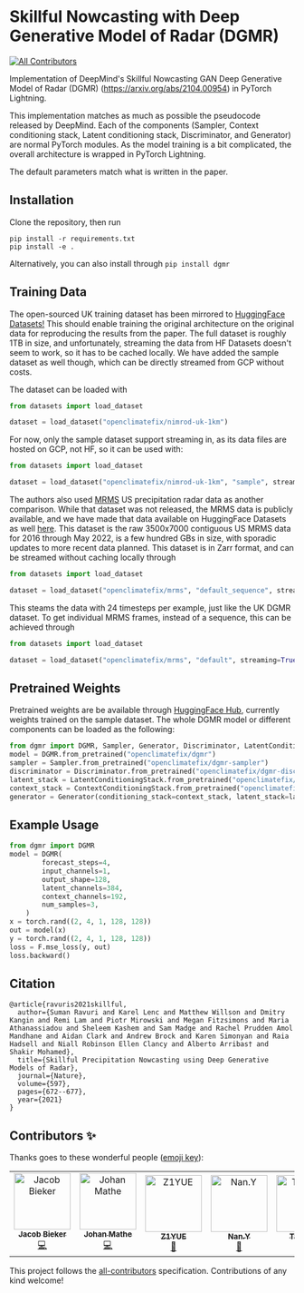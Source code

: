 # Skillful Nowcasting with Deep Generative Model of Radar (DGMR)
<!-- ALL-CONTRIBUTORS-BADGE:START - Do not remove or modify this section -->
[![All Contributors](https://img.shields.io/badge/all_contributors-5-orange.svg?style=flat-square)](#contributors-)
<!-- ALL-CONTRIBUTORS-BADGE:END -->
Implementation of DeepMind's Skillful Nowcasting GAN Deep Generative Model of Radar (DGMR) (https://arxiv.org/abs/2104.00954) in PyTorch Lightning.

This implementation matches as much as possible the pseudocode released by DeepMind. Each of the components (Sampler, Context conditioning stack, Latent conditioning stack, Discriminator, and Generator) are normal PyTorch modules. As the model training is a bit complicated, the overall architecture is wrapped in PyTorch Lightning.

The default parameters match what is written in the paper.

## Installation

Clone the repository, then run
```shell
pip install -r requirements.txt
pip install -e .
````

Alternatively, you can also install through ```pip install dgmr```

## Training Data

The open-sourced UK training dataset has been mirrored to [HuggingFace Datasets!](https://huggingface.co/datasets/openclimatefix/nimrod-uk-1km) This should enable training the original architecture on the original data for reproducing the results from the paper. The full dataset is roughly 1TB in size, and unfortunately, streaming the data from HF Datasets doesn't seem to work, so it has to be cached locally. We have added the sample dataset as well though, which can be directly streamed from GCP without costs.

The dataset can be loaded with

```python
from datasets import load_dataset

dataset = load_dataset("openclimatefix/nimrod-uk-1km")
```

For now, only the sample dataset support streaming in, as its data files are hosted on GCP, not HF, so it can be used with:

```python
from datasets import load_dataset

dataset = load_dataset("openclimatefix/nimrod-uk-1km", "sample", streaming=True)
```

The authors also used [MRMS](https://www.nssl.noaa.gov/projects/mrms/) US precipitation radar data as another comparison. While that dataset was not released, the MRMS data is publicly available, and we have made that data available on HuggingFace Datasets as well [here](https://huggingface.co/datasets/openclimatefix/mrms). This dataset is the raw 3500x7000 contiguous US MRMS data for 2016 through May 2022, is a few hundred GBs in size, with sporadic updates to more recent data planned. This dataset is in Zarr format, and can be streamed without caching locally through

```python
from datasets import load_dataset

dataset = load_dataset("openclimatefix/mrms", "default_sequence", streaming=True)
```

This steams the data with 24 timesteps per example, just like the UK DGMR dataset. To get individual MRMS frames, instead of a sequence, this can be achieved through

```python
from datasets import load_dataset

dataset = load_dataset("openclimatefix/mrms", "default", streaming=True)
```

## Pretrained Weights

Pretrained weights are be available through [HuggingFace Hub](https://huggingface.co/openclimatefix), currently weights trained on the sample dataset. The whole DGMR model or different components can be loaded as the following:

```python
from dgmr import DGMR, Sampler, Generator, Discriminator, LatentConditioningStack, ContextConditioningStack
model = DGMR.from_pretrained("openclimatefix/dgmr")
sampler = Sampler.from_pretrained("openclimatefix/dgmr-sampler")
discriminator = Discriminator.from_pretrained("openclimatefix/dgmr-discriminator")
latent_stack = LatentConditioningStack.from_pretrained("openclimatefix/dgmr-latent-conditioning-stack")
context_stack = ContextConditioningStack.from_pretrained("openclimatefix/dgmr-context-conditioning-stack")
generator = Generator(conditioning_stack=context_stack, latent_stack=latent_stack, sampler=sampler)
```

## Example Usage

```python
from dgmr import DGMR
model = DGMR(
        forecast_steps=4,
        input_channels=1,
        output_shape=128,
        latent_channels=384,
        context_channels=192,
        num_samples=3,
    )
x = torch.rand((2, 4, 1, 128, 128))
out = model(x)
y = torch.rand((2, 4, 1, 128, 128))
loss = F.mse_loss(y, out)
loss.backward()
```

## Citation
```
@article{ravuris2021skillful,
  author={Suman Ravuri and Karel Lenc and Matthew Willson and Dmitry Kangin and Remi Lam and Piotr Mirowski and Megan Fitzsimons and Maria Athanassiadou and Sheleem Kashem and Sam Madge and Rachel Prudden Amol Mandhane and Aidan Clark and Andrew Brock and Karen Simonyan and Raia Hadsell and Niall Robinson Ellen Clancy and Alberto Arribas† and Shakir Mohamed},
  title={Skillful Precipitation Nowcasting using Deep Generative Models of Radar},
  journal={Nature},
  volume={597},
  pages={672--677},
  year={2021}
}
```

## Contributors ✨

Thanks goes to these wonderful people ([emoji key](https://allcontributors.org/docs/en/emoji-key)):

<!-- ALL-CONTRIBUTORS-LIST:START - Do not remove or modify this section -->
<!-- prettier-ignore-start -->
<!-- markdownlint-disable -->
<table>
  <tbody>
    <tr>
      <td align="center"><a href="https://www.jacobbieker.com"><img src="https://avatars.githubusercontent.com/u/7170359?v=4?s=100" width="100px;" alt="Jacob Bieker"/><br /><sub><b>Jacob Bieker</b></sub></a><br /><a href="https://github.com/openclimatefix/skillful_nowcasting/commits?author=jacobbieker" title="Code">💻</a></td>
      <td align="center"><a href="http://johmathe.name/"><img src="https://avatars.githubusercontent.com/u/467643?v=4?s=100" width="100px;" alt="Johan Mathe"/><br /><sub><b>Johan Mathe</b></sub></a><br /><a href="https://github.com/openclimatefix/skillful_nowcasting/commits?author=johmathe" title="Code">💻</a></td>
      <td align="center"><a href="https://github.com/ZHANGZ1YUE"><img src="https://avatars.githubusercontent.com/u/93907996?v=4?s=100" width="100px;" alt="Z1YUE"/><br /><sub><b>Z1YUE</b></sub></a><br /><a href="https://github.com/openclimatefix/skillful_nowcasting/issues?q=author%3AZHANGZ1YUE" title="Bug reports">🐛</a></td>
      <td align="center"><a href="https://github.com/GreenLimeSia"><img src="https://avatars.githubusercontent.com/u/28706611?v=4?s=100" width="100px;" alt="Nan.Y"/><br /><sub><b>Nan.Y</b></sub></a><br /><a href="#question-GreenLimeSia" title="Answering Questions">💬</a></td>
      <td align="center"><a href="https://github.com/hedaobaishui"><img src="https://avatars.githubusercontent.com/u/20534146?v=4?s=100" width="100px;" alt="Taisanai"/><br /><sub><b>Taisanai</b></sub></a><br /><a href="#question-hedaobaishui" title="Answering Questions">💬</a></td>
    </tr>
  </tbody>
</table>

<!-- markdownlint-restore -->
<!-- prettier-ignore-end -->

<!-- ALL-CONTRIBUTORS-LIST:END -->

This project follows the [all-contributors](https://github.com/all-contributors/all-contributors) specification. Contributions of any kind welcome!
